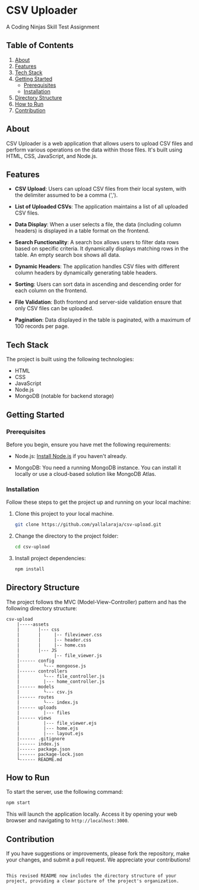 # CSV Uploader

A Coding Ninjas Skill Test Assignment

## Table of Contents
1. [About](#about)
2. [Features](#features)
3. [Tech Stack](#tech-stack)
4. [Getting Started](#getting-started)
    - [Prerequisites](#prerequisites)
    - [Installation](#installation)
5. [Directory Structure](#directory-structure)
6. [How to Run](#how-to-run)
7. [Contribution](#contribution)

## About

CSV Uploader is a web application that allows users to upload CSV files and perform various operations on the data within those files. It's built using HTML, CSS, JavaScript, and Node.js.

## Features

- **CSV Upload**: Users can upload CSV files from their local system, with the delimiter assumed to be a comma (',').

- **List of Uploaded CSVs**: The application maintains a list of all uploaded CSV files.

- **Data Display**: When a user selects a file, the data (including column headers) is displayed in a table format on the frontend.

- **Search Functionality**: A search box allows users to filter data rows based on specific criteria. It dynamically displays matching rows in the table. An empty search box shows all data.

- **Dynamic Headers**: The application handles CSV files with different column headers by dynamically generating table headers.

- **Sorting**: Users can sort data in ascending and descending order for each column on the frontend.

- **File Validation**: Both frontend and server-side validation ensure that only CSV files can be uploaded.

- **Pagination**: Data displayed in the table is paginated, with a maximum of 100 records per page.

## Tech Stack

The project is built using the following technologies:

- HTML
- CSS
- JavaScript
- Node.js
- MongoDB (notable for backend storage)

## Getting Started

### Prerequisites

Before you begin, ensure you have met the following requirements:

- Node.js: [Install Node.js](https://nodejs.org/) if you haven't already.

- MongoDB: You need a running MongoDB instance. You can install it locally or use a cloud-based solution like MongoDB Atlas.

### Installation

Follow these steps to get the project up and running on your local machine:

1. Clone this project to your local machine.

   ```bash
   git clone https://github.com/yallalaraja/csv-upload.git
   ```

2. Change the directory to the project folder:

   ```bash
   cd csv-upload
   ```

3. Install project dependencies:

   ```bash
   npm install
   ```

## Directory Structure

The project follows the MVC (Model-View-Controller) pattern and has the following directory structure:

```
csv-upload
    |-----assets
    |       |--- css
    |       |     |-- fileviewer.css
    |       |     |-- header.css
    |       |     |-- home.css
    |       |--- JS
    |             |-- file_viewer.js
    |------ config
    |         └--- mongoose.js
    |------ controllers
    |         └--- file_controller.js
    |         |--- home_controller.js
    |------ models
    |         └--- csv.js
    |------ routes
    |         └--- index.js
    |------ uploads
    |         |--- files
    |------ views
    |         |--- file_viewer.ejs
    |         |--- home.ejs
    |         |--- layout.ejs
    |------ .gitignore
    |------ index.js
    |------ package.json
    |------ package-lock.json
    └------ README.md
```

## How to Run

To start the server, use the following command:

```bash
npm start
```

This will launch the application locally. Access it by opening your web browser and navigating to `http://localhost:3000`.

## Contribution

If you have suggestions or improvements, please fork the repository, make your changes, and submit a pull request. We appreciate your contributions!
```

This revised README now includes the directory structure of your project, providing a clear picture of the project's organization.
